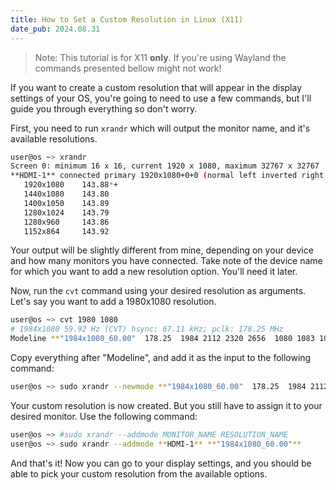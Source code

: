 ```yaml
---
title: How to Set a Custom Resolution in Linux (X11)
date_pub: 2024.08.31
---
```


> Note: This tutorial is for X11 **only**. If you're using Wayland the commands presented bellow might not work!

If you want to create a custom resolution that will appear in the display settings of your OS, you're going to need to use a few commands, but I'll guide you through everything so don't worry.

First, you need to run `xrandr` which will output the monitor name, and it's available resolutions.

```sh
user@os ~> xrandr
Screen 0: minimum 16 x 16, current 1920 x 1080, maximum 32767 x 32767
**HDMI-1** connected primary 1920x1080+0+0 (normal left inverted right x axis y axis) 530mm x 300mm
   1920x1080    143.88*+
   1440x1080    143.80
   1400x1050    143.89
   1280x1024    143.79
   1280x960     143.86
   1152x864     143.92
```

Your output will be slightly different from mine, depending on your device and how many monitors you have connected.
Take note of the device name for which you want to add a new resolution option. You'll need it later.

Now, run the `cvt` command using your desired resolution as arguments.
Let's say you want to add a 1980x1080 resolution.

```sh
user@os ~> cvt 1980 1080
# 1984x1080 59.92 Hz (CVT) hsync: 67.11 kHz; pclk: 178.25 MHz
Modeline **"1984x1080_60.00"  178.25  1984 2112 2320 2656  1080 1083 1093 1120 -hsync +vsync**
```

Copy everything after "Modeline", and add it as the input to the following command:

```sh
user@os ~> sudo xrandr --newmode **"1984x1080_60.00"  178.25  1984 2112 2320 2656  1080 1083 1093 1120 -hsync +vsync**
```

Your custom resolution is now created. But you still have to assign it to your desired monitor. Use the following command:

```sh
user@os ~> #sudo xrandr --addmode MONITOR_NAME RESOLUTION_NAME
user@os ~> sudo xrandr --addmode **HDMI-1** **"1984x1080_60.00"**
```

And that's it! Now you can go to your display settings, and you should be able to pick your custom resolution from the available options.
